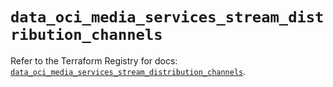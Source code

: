 # `data_oci_media_services_stream_distribution_channels`

Refer to the Terraform Registry for docs: [`data_oci_media_services_stream_distribution_channels`](https://registry.terraform.io/providers/hashicorp/oci/7.19.0/docs/data-sources/media_services_stream_distribution_channels).

